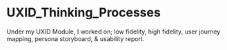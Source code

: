 # UXID_Thinking_Processes
Under my UXID Module, I worked on; low fidelity, high fidelity, user journey mapping, persona storyboard, &amp; usability report.
